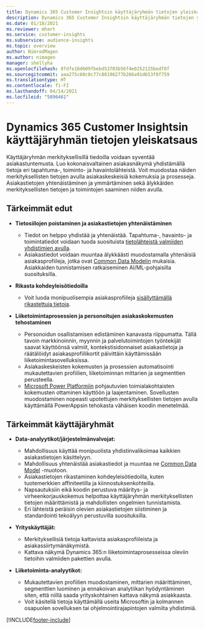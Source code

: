 ```yaml
---
title: Dynamics 365 Customer Insightsin käyttäjäryhmän tietojen yleiskatsaus
description: Dynamics 365 Customer Insightsin käyttäjäryhmän tietojen yleiskatsaus.
ms.date: 01/18/2021
ms.reviewer: mhart
ms.service: customer-insights
ms.subservice: audience-insights
ms.topic: overview
author: NimrodMagen
ms.author: nimagen
manager: shellyha
ms.openlocfilehash: 8fdfe16d609fbebd53703b56f4e0252125bedf8f
ms.sourcegitcommit: aaa275c60c0c77c88196277b266a91d653f8f759
ms.translationtype: HT
ms.contentlocale: fi-FI
ms.lasthandoff: 04/14/2021
ms.locfileid: "5896461"
---
```

# <a name="audience-insights-for-dynamics-365-customer-insights-overview"></a>Dynamics 365 Customer Insightsin käyttäjäryhmän tietojen yleiskatsaus

Käyttäjäryhmän merkityksellisillä tiedoilla voidaan syventää asiakastuntemusta. Luo kokonaisvaltainen asiakasnäkymä yhdistämällä tietoja eri tapahtuma-, toiminto- ja havaintolähteistä. Voit muodostaa näiden merkityksellisten tietojen avulla asiakaskeskeisiä kokemuksia ja prosesseja. Asiakastietojen yhtenäistäminen ja ymmärtäminen sekä älykkäiden merkityksellisten tietojen ja toimintojen saaminen niiden avulla.

## <a name="main-benefits"></a>Tärkeimmät edut 

- **Tietosiilojen poistaminen ja asiakastietojen yhtenäistäminen**

  - Tiedot on helppo yhdistää ja yhtenäistää. Tapahtuma-, havainto- ja toimintatiedot voidaan tuoda suosituista [tietolähteistä valmiiden yhdistimien avulla](data-sources.md).
  - Asiakastiedot voidaan muuntaa älykkäästi muodostamalla yhtenäisiä asiakasprofiileja, jotka ovat [Common Data Modelin](/common-data-model/) mukaisia. Asiakkaiden tunnistamisen ratkaiseminen AI/ML-pohjaisilla suosituksilla.

- **Rikasta kohdeyleisötiedoilla**

  - Voit luoda monipuolisempia asiakasprofiileja [sisällyttämällä rikastettuja tietoja](enrichment-hub.md).  

- **Liiketoimintaprosessien ja personoitujen asiakaskokemusten tehostaminen**

  - Personoidun osallistamisen edistäminen kanavasta riippumatta. Tällä tavoin markkinoinnin, myynnin ja palvelutoimintojen työntekijät saavat käyttöönsä valmiit, kontekstisidonnaiset asiakastietoja ja räätälöidyt asiakasprofiilikortit päivittäin käyttämissään liiketoimintasovelluksissa.
  - Asiakaskeskeisten kokemusten ja prosessien automatisointi mukautettavien profiilien, liiketoiminnan mittarien ja segmenttien perusteella.
  - [Microsoft Power Platformiin](https://powerplatform.microsoft.com/) pohjautuvien toimialakohtaisten kokemusten ottaminen käyttöön ja laajentaminen. Sovellusten muodostaminen nopeasti upotettujen merkityksellisten tietojen avulla käyttämällä PowerAppsin tehokasta vähäisen koodin menetelmää.  

## <a name="key-audiences"></a>Tärkeimmät käyttäjäryhmät

- **Data-analyytikot/järjestelmänvalvojat:**

  - Mahdollisuus käyttää monipuolista yhdistinvalikoimaa kaikkien asiakastietojen käsittelyyn.
  - Mahdollisuus yhtenäistää asiakastiedot ja muuntaa ne [Common Data Model](/common-data-model/) -muotoon.
  - Asiakastietojen rikastaminen kohdeyleisötiedoilla, kuten tuotemerkkien affiniteetilla ja kiinnostuksenkohteilla.
  - Napsautuksiin eikä koodin perustuva määritys- ja virheenkorjauskokemus helpottaa käyttäjäryhmän merkityksellisten tietojen määrittämistä ja mahdollisten ongelmien tunnistamista.
  - Eri lähteistä peräisin olevien asiakastietojen siistiminen ja standardointi tekoälyyn perustuvilla suosituksilla.  

- **Yrityskäyttäjät:**

  - Merkityksellisiä tietoja kattavista asiakasprofiileista ja asiakassiirtymänäkymistä.
  - Kattava näkymä Dynamics 365:n liiketoimintaprosesseissa oleviin tietoihin valmiiden pakettien avulla.

- **Liiketoiminta-analyytikot:**

  - Mukautettavien profiilien muodostaminen, mittarien määrittäminen, segmenttien luominen ja ennakoivan analytiikan hyödyntäminen siten, että niillä saada yrityskohtainen kattava näkymä asiakkaasta.  
  - Voit käsitellä tietoja käyttämällä useita Microsoftin ja kolmannen osapuolen sovelluksen tai ohjelmointirajapintojen valmiita yhdistimiä.


[!INCLUDE[footer-include](../includes/footer-banner.md)]